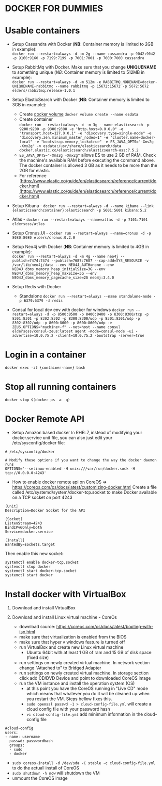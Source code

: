# DOCKER FOR DUMMIES

# Usable containers

- Setup Cassandra with Docker (**NB**: Container memory is limited to 2GB in example):  
`docker run --restart=always -d -m 2g --name cassandra -p 9042:9042 -p 9160:9160 -p 7199:7199 -p 7001:7001 -p 7000:7000 cassandra`

- Setup RabbitMq with Docker. Make sure that you change **UNIQUENAME** to something unique  (*NB*: Container memory is limited to 512MB in example):  
`docker run --restart=always -d -m 512m -e RABBITMQ_NODENAME=docker-UNIQUENAME-rabbitmq --name rabbitmq -p 15672:15672 -p 5672:5672 elders/rabbitmq:release-1.0.1`

- Setup ElasticSearch with Docker (**NB**: Container memory is limited to 3GB in example):  
	- Create [docker volume](https://docs.docker.com/engine/reference/commandline/volume_create/)  `docker volume create --name esdata`
	- Create container  
  `docker run --restart=always -d -m 3g --name elasticsearch -p 9200:9200 -p 9300:9300 -e "http.host=0.0.0.0" -e "transport.host=127.0.0.1" -e "discovery.type=single-node" -e "discovery.zen.minimum_master_nodes=1" -e "cluster.name=docker-local" -e "bootstrap.memory_lock=true" -e ES_JAVA_OPTS="-Xms2g -Xmx2g" -v esdata:/usr/share/elasticsearch/data docker.elastic.co/elasticsearch/elasticsearch-oss:7.5.2`
  - `ES_JAVA_OPTS="-Xms2g -Xmx2g"` allows ES to use 2 GB of RAM. Check the machine's available RAM before executing the command above. The docker container is allowed 3 GB as it needs to be more than the 2GB for elastic.
  - For reference [https://www.elastic.co/guide/en/elasticsearch/reference/current/docker.html](https://www.elastic.co/guide/en/elasticsearch/reference/current/docker.html)
	
- Setup Kibana - `docker run --restart=always -d --name kibana --link {elasticsearchcontainer}:elasticsearch -p 5601:5601 kibana:5.2`


- Atlas - `docker run --restart=always --name=atlas -d -p 7101:7101 eldersoss/atlas`

- Setup Cronus.UI - `docker run --restart=always --name=cronus -d -p 8080:8080 elders/cronus:0.2.0`

- Setup Neo4j with Docker (**NB**: Container memory is limited to 4GB in example):  
`docker run --restart=always -d -m 4g --name neo4j --publish=7474:7474 --publish=7687:7687 --cap-add=SYS_RESOURCE -v /var/lib/neo4j/data --env NEO4J_AUTH=none --env NEO4J_dbms_memory_heap_initialSize=3G --env NEO4J_dbms_memory_heap_maxSize=3G --env NEO4J_dbms_memory_pagecache_size=2G neo4j:3.4.0`

- Setup Redis with Docker
  - Standalone
  `docker run --restart=always --name standalone-node -p 6379:6379 -d redis`
  
- Consul for local dev env with docker for windows
`docker run --restart=always -d -p 8500:8500 -p 8400:8400 -p 8300:8300/tcp -p 8301:8301 -p 8302:8302 -p 8300:8300/udp -p 8301:8301/udp -p 8302:8302/udp -p 8600:8600 -p 8600:8600/udp -e ZEUS_OPTIONS="machine+-f" --net=host --name consul eldersoss/consul-zeus:latest agent -node=consul-node -ui -advertise=10.0.75.2 -client=10.0.75.2 -bootstrap -server=true`

# Login in a container

`docker exec -it {container-name} bash`

# Stop all running containers

`docker stop $(docker ps -a -q)`

# Docker Remote API

- Setup Amazon based docker
In RHEL7, instead of modifying your docker.service unit file, you can also just edit your /etc/sysconfig/docker file:

```
# /etc/sysconfig/docker

# Modify these options if you want to change the way the docker daemon runs
OPTIONS='--selinux-enabled -H unix:///var/run/docker.sock -H tcp://0.0.0.0:4243'
```

- How to enable docker remote api on CoreOS => https://coreos.com/os/docs/latest/customizing-docker.html
Create a file called /etc/systemd/system/docker-tcp.socket to make Docker available on a TCP socket on port 4243

```
[Unit]
Description=Docker Socket for the API

[Socket]
ListenStream=4243
BindIPv6Only=both
Service=docker.service

[Install]
WantedBy=sockets.target
```

Then enable this new socket:

```
systemctl enable docker-tcp.socket
systemctl stop docker
systemctl start docker-tcp.socket
systemctl start docker
```

# Install docker with VirtualBox

1. Download and install VirtualBox
	
2. Download and install Linux virtual machine - CoreOs
    - download source: https://coreos.com/os/docs/latest/booting-with-iso.html
    - make sure that virtualization is enabled from the BIOS
    - make sure that hyper v windows feature is turned off
    - run VirtualBox and create new Linux virtual machine
        + Ubuntu 64bit with at least 1 GB of ram and 15 GB of disk space (fixed size)
    - run settings on newly created virtual machine. In network section change "Attached to" to Bridged Adapter
    - run settings on newly created virtual machine. In storage section click add CD/DVD Device and point to downloaded CoreOS image
    - run the VM instance and install the operation system (OS)
        + at this point you have the CoreOS running in "Live CD" mode which means that whatever you do it will be cleaned up when you restart the VM. Steps bellow fixes this.
        + `sudo openssl passwd -1 > cloud-config-file.yml` will create a cloud config file with your password hash
        + `vi cloud-config-file.yml` add minimum information in the cloud-config file
```
#cloud-config
users:
- name: username
  passwd: passwordhash
  groups:
  - sudo
  - docker
```
- `sudo coreos-install -d /dev/sda -C stable -c cloud-config-file.yml` to do the actuall install of CoreOS
- `sudo shutdown -h now` will shutdown the VM
- unmount the CoreOS image
